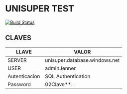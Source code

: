 # UNISUPER TEST

[![Build Status](https://travis-ci.org/joemccann/dillinger.svg?branch=master)](https://travis-ci.org/joemccann/dillinger)

## CLAVES


| LLAVE | VALOR |
| ------ | ------ |
| SERVER | unisuper.database.windows.net |
| USER | adminJenner |
|Autenticacion  | SQL Authentication|
| Password | 02Clave**. |